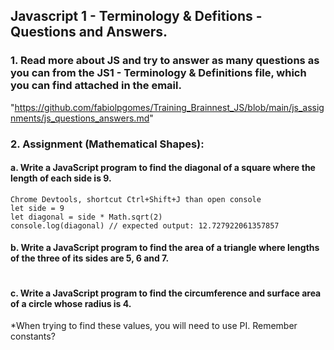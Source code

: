 ## Javascript 1 - Terminology & Defitions - Questions and Answers.


### 1. Read more about JS and try to answer as many questions as you can from the JS1 - Terminology & Definitions file, which you can find attached in the email.

"https://github.com/fabiolpgomes/Training_Brainnest_JS/blob/main/js_assignments/js_questions_answers.md"


### 2. Assignment (Mathematical Shapes):
#### a. Write a JavaScript program to find the diagonal of a square where the length of each side is 9.

```
Chrome Devtools, shortcut Ctrl+Shift+J than open console
let side = 9
let diagonal = side * Math.sqrt(2)
console.log(diagonal) // expected output: 12.727922061357857
```

#### b. Write a JavaScript program to find the area of a triangle where lengths of the three of its sides are 5, 6 and 7.

```

```


#### c. Write a JavaScript program to find the circumference and surface area of a circle whose radius is 4.
*When trying to find these values, you will need to use PI. Remember constants?
